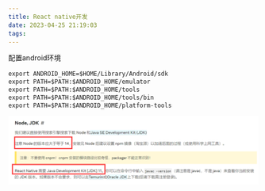 ```yaml
---
title: React native开发
date: 2023-04-25 21:19:03
tags:
---
```


配置android环境

```shell
export ANDROID_HOME=$HOME/Library/Android/sdk
export PATH=$PATH:$ANDROID_HOME/emulator
export PATH=$PATH:$ANDROID_HOME/tools
export PATH=$PATH:$ANDROID_HOME/tools/bin
export PATH=$PATH:$ANDROID_HOME/platform-tools
```

![1682428818056](image/React-native开发/1682428818056.png)
